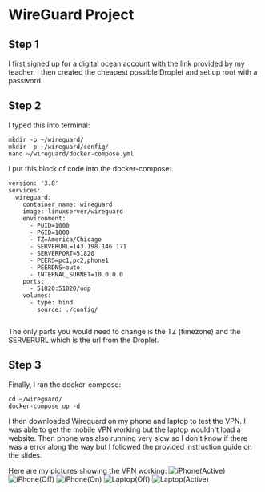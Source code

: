# WireGuard Project

## Step 1
I first signed up for a digital ocean account with the link provided by my teacher. I then created the cheapest possible Droplet and set up root with a password.

## Step 2

I typed this into terminal:
```
mkdir -p ~/wireguard/
mkdir -p ~/wireguard/config/
nano ~/wireguard/docker-compose.yml
```

I put this block of code into the docker-compose:
```
version: '3.8'
services:
  wireguard:
    container_name: wireguard
    image: linuxserver/wireguard
    environment:
      - PUID=1000
      - PGID=1000
      - TZ=America/Chicago
      - SERVERURL=143.198.146.171
      - SERVERPORT=51820
      - PEERS=pc1,pc2,phone1
      - PEERDNS=auto
      - INTERNAL_SUBNET=10.0.0.0
    ports:
      - 51820:51820/udp
    volumes:
      - type: bind
        source: ./config/


```

The only parts you would need to change is the TZ (timezone) and the SERVERURL which is the url from the Droplet. 

## Step 3

Finally, I ran the docker-compose:
```
cd ~/wireguard/
docker-compose up -d
```

I then downloaded Wireguard on my phone and laptop to test the VPN. I was able to get the mobile VPN working but the laptop wouldn't load a website. Then phone was also running very slow so I don't know if there was a error along the way but I followed the provided instruction guide on the slides.

Here are my pictures showing the VPN working:
![iPhone(Active)](iPhone(Active).PNG)
![iPhone(Off)](iPhone(Off).PNG)
![iPhone(On)](iPhone(On).PNG)
![Laptop(Off)](Laptop(Off).png)
![Laptop(Active)](Laptop(Active).png)
